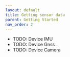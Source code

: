 ```yaml
---
layout: default
title: Getting sensor data
parent: Getting Started
nav_order: 2
---
```


- TODO: Device IMU
- TODO: Device Gnss
- TODO: Device Camera
